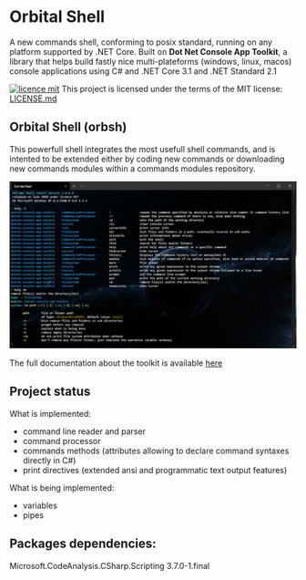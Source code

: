 # Orbital Shell
A new commands shell, conforming to posix standard, running on any platform supported by .NET Core. Built on <b>Dot Net Console App Toolkit</b>, a library that helps build fastly nice multi-plateforms (windows, linux, macos) console applications using C# and .NET Core 3.1 and .NET Standard 2.1

[![licence mit](https://img.shields.io/badge/licence-MIT-blue.svg)](license.md) This project is licensed under the terms of the MIT license: [LICENSE.md](LICENSE.md)

## Orbital Shell (orbsh)

This powerfull shell integrates the most usefull shell commands, and is intented to be extended either by coding new commands or downloading new commands modules within a commands modules repository.

<img src="Doc/2020-06-13 02_34_57-Window-github.png"/>

The full documentation about the toolkit is available [here](https://github.com/franck-gaspoz/dotnet-console-app-toolkit/blob/master/README.md)

## Project status

What is implemented:

* command line reader and parser
* command processor
* commands methods (attributes allowing to declare command syntaxes directly in C#)
* print directives (extended ansi and programmatic text output features)

What is being implemented:

* variables
* pipes

## Packages dependencies:

Microsoft.CodeAnalysis.CSharp.Scripting 3.7.0-1.final
